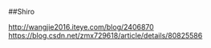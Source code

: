 ##Shiro

http://wangjie2016.iteye.com/blog/2406870
https://blog.csdn.net/zmx729618/article/details/80825586